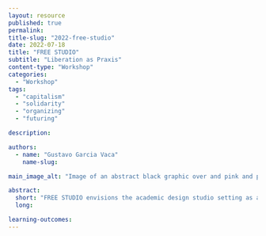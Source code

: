 ```yaml
---
layout: resource
published: true
permalink:
title-slug: "2022-free-studio"
date: 2022-07-18
title: "FREE STUDIO"
subtitle: "Liberation as Praxis"
content-type: "Workshop"
categories:
  - "Workshop"
tags:
  - "capitalism"
  - "solidarity"
  - "organizing"
  - "futuring"

description:

authors:
  - name: "Gustavo Garcia Vaca"
    name-slug:

main_image_alt: "Image of an abstract black graphic over and pink and purple background."

abstract:
  short: "​FREE STUDIO envisions the academic design studio setting as an interdisciplinary space that elevates freedom of creative endeavor and a multiplicity of approaches. ​FREE STUDIO envisions the academic design studio setting as an interdisciplinary space that elevates freedom of creative endeavor and a multiplicity of approaches. FREE STUDIO connects the studio with abstract visual art, abolitionist practice, futurism and liberatory music concepts.The work of author/artist Patrisse Cullors, architect Sumayya Vally and Detroit Techno artists Underground Resistance and Jeff Mills, and others will be discussed. Opening up new ways of thinking [both from within and from without ourselves] can potentially lead to material changes in our bodies and our environment. FREE STUDIO is liberated from the constraints of grading, administrative systems, client concerns, programmatic limitations and prescribed outcomes. FREE STUDIO allows the flow of ideas from our pasts/heritages/cultures, from our tenuous yet precious present and from the future selves that we are becoming."
  long:

learning-outcomes:
---
```

